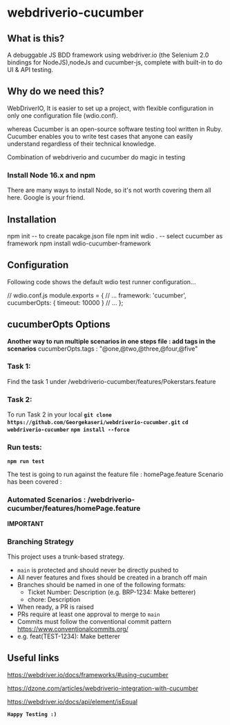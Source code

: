 # webdriverio-cucumber

## What is this?

A debuggable JS BDD framework using webdriver.io (the Selenium 2.0 bindings for NodeJS),nodeJs and cucumber-js, complete with built-in to do UI & API testing.

## Why do we need this?

WebDriverIO, It is easier to set up a project, with flexible configuration in only one configuration file (wdio.conf).

whereas
Cucumber is an open-source software testing tool written in Ruby. Cucumber enables you to write test cases that anyone can easily understand regardless of their technical knowledge.

Combination of webdriverio and cucumber do magic in testing

### Install Node 16.x and npm

There are many ways to install Node, so it's not worth covering them all here. Google is your friend.

## Installation

npm init -- to create pacakge.json file
npm init wdio . -- select cucumber as framework
npm install wdio-cucumber-framework

## Configuration

Following code shows the default wdio test runner configuration...

// wdio.conf.js
module.exports = {
// ...
framework: 'cucumber',
cucumberOpts: {
timeout: 10000
}
// ...
};

## cucumberOpts Options

**Another way to run multiple scenarios in one steps file : add tags in the scenarios**
cucumberOpts.tags : "@one,@two,@three,@four,@five"

### Task 1:

Find the task 1 under /webdriverio-cucumber/features/Pokerstars.feature

### Task 2:

To run Task 2 in your local
**`git clone https://github.com/Georgekaseri/webdriverio-cucumber.git`**
**`cd webdriverio-cucumber`**
**`npm install --force`**

### Run tests:

**`npm run test`**

The test is going to run against the feature file : homePage.feature
Scenario has been covered :

### Automated Scenarios : /webdriverio-cucumber/features/homePage.feature

**IMPORTANT**

### Branching Strategy

This project uses a trunk-based strategy.

- `main` is protected and should never be directly pushed to
- All never features and fixes should be created in a branch off main
- Branches should be named in one of the following formats:
  - Ticket Number: Description (e.g. BRP-1234: Make betterer)
  - chore: Description
- When ready, a PR is raised
- PRs require at least one approval to merge to `main`
- Commits must follow the conventional commit pattern https://www.conventionalcommits.org/
- e.g. feat(TEST-1234): Make betterer

## Useful links

https://webdriver.io/docs/frameworks/#using-cucumber

https://dzone.com/articles/webdriverio-integration-with-cucumber

https://webdriver.io/docs/api/element/isEqual

**`Happy Testing :)`**
